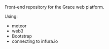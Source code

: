 Front-end repository for the Grace web platform.

Using:
- meteor
- web3
- Bootstrap
- connecting to infura.io
